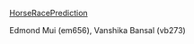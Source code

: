 [HorseRacePrediction](https://github.com/vanshikabansal/ORIE-4741.git)

Edmond Mui (em656), Vanshika Bansal (vb273)

